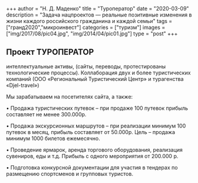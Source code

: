 +++
author = "Н. Д. Маденко"
title = "Туроператор"
date = "2020-03-09"
description = "Задача нацпроектов — реальные позитивные изменения в жизни каждого российского гражданина и каждой семьи"
tags = ["гранд2020","микроинвест"]
categories = ["туризм"]
images = ["img/2017/08/pic04.jpg", "img/2014/04/pic01.jpg"]
type = "post"
+++


## Проект ТУРОПЕРАТОР

интеллектуальные активы, (сайты, переводы, протестированы технологические процессы). Коллаборация двух и более туристических компаний (ООО «Региональный Туристический Центр» и  турагенства «Djel-travel»)

Мы зарабатываем на посетителях сайта, а также:

•	Продажа туристических путевок – при продаже 100 путевок прибыль составляет не менее 300.000р. 

•	Продажа экскурсионных маршрутов – при реализации минимум 100 путевок в месяц, прибыль составляет от 50.000р. Цель – продажа минимум 1000 билетов ежемесячно.

•	Проведение ярмарок, аренда торгового оборудования, реализация сувениров, еды и т.д. Прибыль с одного мероприятия от 200.000 р. 

•	Подготовка конкурсной документации для участия в  тендерах по размещению спортсменов и групповых туристов. 



